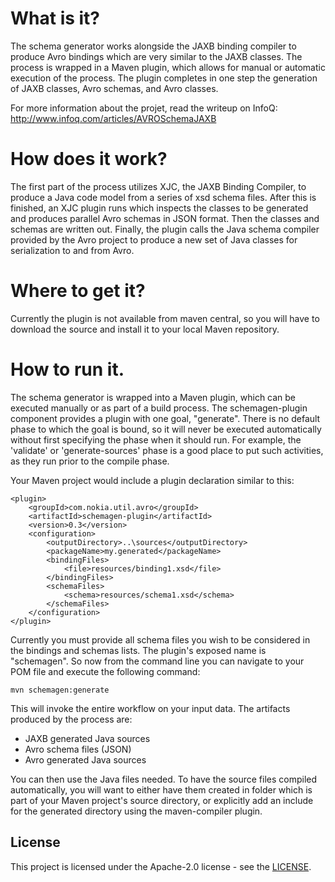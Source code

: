 # What is it?
The schema generator works alongside the JAXB binding compiler to produce Avro bindings which are
very similar to the JAXB classes. The process is wrapped in a Maven plugin, which allows for manual
or automatic execution of the process. The plugin completes in one step the generation of JAXB classes,
Avro schemas, and Avro classes.

For more information about the projet, read the writeup on InfoQ:  
http://www.infoq.com/articles/AVROSchemaJAXB

# How does it work?
The first part of the process utilizes XJC, the JAXB Binding Compiler, to produce a Java code model from a
series of xsd schema files. After this is finished, an XJC plugin runs which inspects the classes to
be generated and produces parallel Avro schemas in JSON format. Then the classes and schemas are written out.
Finally, the plugin calls the Java schema compiler provided by the Avro project to produce a new set of Java
classes for serialization to and from Avro.

# Where to get it?
Currently the plugin is not available from maven central, so you will have to download the source and install
it to your local Maven repository.

# How to run it.
The schema generator is wrapped into a Maven plugin, which can be executed manually or as part of a build process. The
schemagen-plugin component provides a plugin with one goal, "generate". There is no default phase to which the goal is
bound, so it will never be executed automatically without first specifying the phase when it should run. For example,
the 'validate' or 'generate-sources' phase is a good place to put such activities, as they run prior to the compile phase.

Your Maven project would include a plugin declaration similar to this:

    <plugin>
        <groupId>com.nokia.util.avro</groupId>
        <artifactId>schemagen-plugin</artifactId>
        <version>0.3</version>
        <configuration>
            <outputDirectory>..\sources</outputDirectory>
            <packageName>my.generated</packageName>
            <bindingFiles>
                <file>resources/binding1.xsd</file>
            </bindingFiles>
            <schemaFiles>
                <schema>resources/schema1.xsd</schema>
            </schemaFiles>
        </configuration>
    </plugin>
	
Currently you must provide all schema files you wish to be considered in the bindings and schemas lists.
The plugin's exposed name is "schemagen". So now from the command line you can navigate to your POM file and
execute the following command:

    mvn schemagen:generate

This will invoke the entire workflow on your input data. The artifacts produced by the process are:
* JAXB generated Java sources
* Avro schema files (JSON)
* Avro generated Java sources

You can then use the Java files needed. To have the source files compiled automatically, you will want to
either have them created in folder which is part of your Maven project's source directory, or explicitly
add an include for the generated directory using the maven-compiler plugin.


## License

This project is licensed under the Apache-2.0 license - see the [LICENSE](https://github.com/nokia/Avro-Schema-Generator/blob/master/LICENSE.txt).